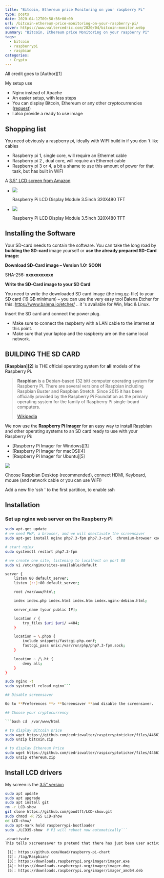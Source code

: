 ```yaml
---
title: "Bitcoin, Ethereum price Monitoring on your raspberry Pi"
type: posts
date: 2020-04-12T09:58:56+00:00
url: /bitcoin-ethereum-price-monitoring-on-your-raspberry-pi/
cover: https://www.waltercedric.com/2020/04/bitcoin-monitor.webp
summary: "Bitcoin, Ethereum price Monitoring on your raspberry Pi"
tags:
  - bitcoin
  - raspberrypi
  - raspbian
categories:
  - Crypto
---
```

All credit goes to [Author][1]

My setup use

  * Nginx instead of Apache
  * An easier setup, with less steps
  * You can display Bitcoin, Ethereum or any other cryptocurrencies (<a href="https://github.com/cedricwalter/raspicryptoticker/issues" target="_blank" rel="noreferrer noopener">request</a>)
  * I also provide a ready to use image

## Shopping list

You need obviously a raspberry pi, ideally with WIFI build in if you don 't like cables

  * Raspberry pi 1, single core, will require an Ethernet cable
  * Raspberry pi 2 , dual core, will require an Ethernet cable
  * Raspberry pi 3 or 4, a bit a shame to use this amount of power for that task, but has built in WIFI

A  [3.5" LCD screen from Amazon](https://amzn.to/2xmJHb9)

*   [![](https://www.waltercedric.com/2020/04/Raspberry-Pi-LCD-Display-Module-3.5inch-320X480-TFT-2-768x1024.webp)](/2020/04/Raspberry-Pi-LCD-Display-Module-3.5inch-320X480-TFT-2-scaled.webp)

    Raspberry Pi LCD Display Module 3.5inch 320X480 TFT

*   [![](https://www.waltercedric.com/2020/04/Raspberry-Pi-LCD-Display-Module-3.5inch-320X480-TFT-1-768x1024.webp)](/2020/04/Raspberry-Pi-LCD-Display-Module-3.5inch-320X480-TFT-1-scaled.webp)

    Raspberry Pi LCD Display Module 3.5inch 320X480 TFT

## Installing the Software

Your SD-card needs to contain the software. You can take the long road by **building the SD-card** image yourself or **use the already prepared SD-Card image:**

**Download SD-Card image &#8211; Version 1.0:** **SOON**

SHA-256: **xxxxxxxxxxx**

**Write the SD-Card image to your SD Card**

You need to write the downloaded SD card image (the img.gz-file) to your SD card (16 GB minimum) &#8211; you can use the very easy tool Balena Etcher for this: <https://www.balena.io/etcher/> .. it 's available for Win, Mac & Linux.

Insert the SD card and connect the power plug.

  * Make sure to connect the raspberry with a LAN cable to the internet at this point.
  * Make sure that your laptop and the raspberry are on the same local network.

## BUILDING THE SD CARD

**[Raspbian][2]** is THE official operating system for **all** models of the Raspberry Pi.

> **Raspbian** is a Debian-based (32 bit) computer operating system for Raspberry Pi. There are several versions of Raspbian including Raspbian Buster and Raspbian Stretch. Since 2015 it has been officially provided by the Raspberry Pi Foundation as the primary operating system for the family of Raspberry Pi single-board computers.
>
> [Wikipedia](https://en.wikipedia.org/wiki/Raspbian)

We now use the **Raspberry Pi Imager** for an easy way to install Raspbian and other operating systems to an SD card ready to use with your Raspberry Pi:

  * [Raspberry Pi Imager for Windows][3]
  * [Raspberry Pi Imager for macOS][4]
  * [Raspberry Pi Imager for Ubuntu][5]

![](https://www.waltercedric.com/2020/04/rasbian-desktop.webp)

Choose Raspbian Desktop (recommended), connect HDMI, Keyboard, mouse (and network cable or you can use WIFI)

Add a new file &#8216;ssh ' to the first partition, to enable ssh

## Installation

### Set up nginx web server on the Raspberry Pi

```bash
sudo apt-get update
# we need PHP, a browser, and we will deactivate the screensaver
sudo apt-get install nginx php7.3-fpm php7.3-curl  chromium-browser xscreensaver -y

# start nginx
sudo systemctl restart php7.3-fpm

# we create one site, listening to localhost on port 80
sudo vi /etc/nginx/sites-available/default

server {
    listen 80 default_server;
    listen [::]:80 default_server;

    root /var/www/html;

    index index.php index.html index.htm index.nginx-debian.html;

    server_name [your public IP];

    location / {
        try_files $uri $uri/ =404;
    }

    location ~ \.php$ {
        include snippets/fastcgi-php.conf;
        fastcgi_pass unix:/var/run/php/php7.3-fpm.sock;
    }

    location ~ /\.ht {
        deny all;
    }
}

sudo nginx -t
sudo systemctl reload nginx```

## Disable screensaver

Go to **Preferences **> **Screensaver **and disable the screensaver.

## Choose your cryptocurrency

```bash cd  /var/www/html

# to display Bitcoin price
sudo wget https://github.com/cedricwalter/raspicryptoticker/files/4466181/bitcoin.zip
sudo unzip bitcoin.zip

# to display Ethereum Price
sudo wget https://github.com/cedricwalter/raspicryptoticker/files/4466186/ethereum.zip
sudo unzip ethereum.zip
```



## Install LCD drivers

My screen is the <a href="http://www.lcdwiki.com/3.5inch_RPi_Display" target="_blank" rel="noreferrer noopener">3.5” version</a>

```bash # install LCD driver
sudo apt update
sudo apt upgrade
sudo apt install git
rm -r LCD-show
git clone https://github.com/goodtft/LCD-show.git
sudo chmod -R 755 LCD-show
cd LCD-show/
sudo apt-mark hold raspberrypi-bootloader
sudo ./LCD35-show  # PI will reboot now automatically```

-deactivate
This tells xscreensaver to pretend that there has just been user activity. This means that if the screensaver is active (the screen is blanked), then this command will cause the screen to un-blank as if there had been keyboard or mouse activity. If the screen is locked, then the password dialog will pop up first, as usual. If the screen is not blanked, then this simulated user activity will re-start the countdown (so, issuing the -deactivate command periodically is one way to prevent the screen from blanking.)

 [1]: https://github.com/Head/raspberry-pi-chart
 [2]: /tag/Raspbian/
 [3]: https://downloads.raspberrypi.org/imager/imager.exe
 [4]: https://downloads.raspberrypi.org/imager/imager.dmg
 [5]: https://downloads.raspberrypi.org/imager/imager_amd64.deb
